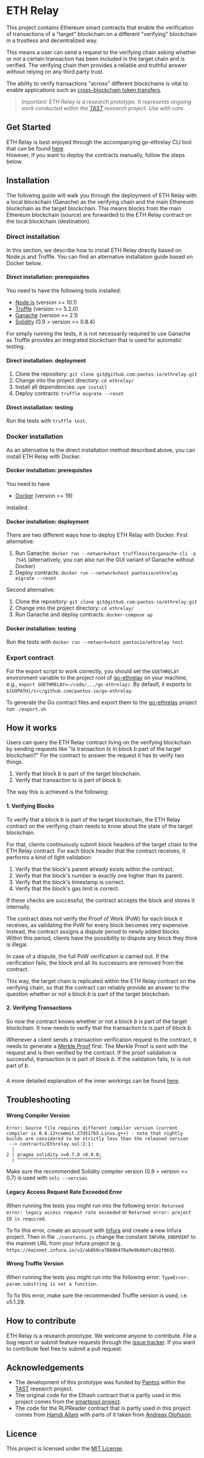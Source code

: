 # ETH Relay

This project contains Ethereum smart contracts that enable the verification of transactions of a "target"
blockchain on a different "verifying" blockchain in a trustless and decentralized way. 

This means a user can send a request to the verifying chain asking whether or not a certain transaction 
has been included in the target chain and is verified. The verifying chain then provides
a reliable and truthful answer without relying on any third party trust.

The ability to verify transactions "across" different blockchains is vital to enable applications such as 
[cross-blockchain token transfers](https://dsg.tuwien.ac.at/projects/tast/pub/tast-white-paper-5.pdf).
> _Important: ETH Relay is a research prototype. 
  It represents ongoing work conducted within the [TAST](https://dsg.tuwien.ac.at/projects/tast/) 
  research project. Use with care._

## Get Started
ETH Relay is best enjoyed through the accompanying go-ethrelay CLI tool that can be found
[here](https://github.com/pantos-io/go-ethrelay).  
However, if you want to deploy the contracts manually, follow the steps below.

## Installation
The following guide will walk you through the deployment of ETH Relay with a local blockchain (Ganache) 
as the verifying chain and the main Ethereum blockchain as the target blockchain. This means blocks from
the main Ethereum blockchain (source) are forwarded to the ETH Relay contract on the local blockchain (destination).

### Direct installation
In this section, we describe how to install ETH Relay directly based on Node.js
and Truffle.
You can find an alternative installation guide based on Docker below.

#### Direct installation: prerequisites
You need to have the following tools installed:
* [Node.js](https://nodejs.org/) (version >= 10.1)
* [Truffle](https://www.trufflesuite.com/truffle) (version >= 5.2.0)
* [Ganache](https://www.trufflesuite.com/ganache) (version >= 2.1)
* [Solidity](https://docs.soliditylang.org/en/latest/installing-solidity.html) (0.9 > version >= 0.8.4)

For simply running the tests, it is not necessarily required to use Ganache as
Truffle provides an integrated blockchain that is used for automatic testing.

#### Direct installation: deployment
1. Clone the repository: `git clone git@github.com:pantos-io/ethrelay.git`
2. Change into the project directory: `cd ethrelay/`
3. Install all dependencies: `npm install`
4. Deploy contracts: `truffle migrate --reset`

#### Direct installation: testing
Run the tests with `truffle test`.

### Docker installation
As an alternative to the direct installation method described above, you can
install ETH Relay with Docker.

#### Docker installation: prerequisites
You need to have
* [Docker](https://www.docker.com/) (version >= 19)

installed.

#### Docker installation: deployment
There are two different ways how to deploy ETH Relay with Docker.
First alternative:
1. Run Ganache: `docker run --network=host trufflesuite/ganache-cli -p 7545`
   (alternatively, you can also run the GUI variant of Ganache without Docker)
2. Deploy contracts:
   `docker run --network=host pantosio/ethrelay migrate --reset`

Second alternative:
1. Clone the repository: `git clone git@github.com:pantos-io/ethrelay.git`
2. Change into the project directory: `cd ethrelay/`
3. Run Ganache and deploy contracts: `docker-compose up`

#### Docker installation: testing
Run the tests with `docker run --network=host pantosio/ethrelay test`.

### Export contract
For the export script to work correctly,
you should set the `GOETHRELAY` environment variable to the project root of [go-ethrelay](https://github.com/pantos-io/go-ethrelay) on your machine, e.g.,
`export GOETHRELAY=~/code/.../go-ethrelay/`. By default, it exports to `${GOPATH}/src/github.com/pantos-io/go-ethrelay`.

To generate the Go contract files and export them to the [go-ethrelay](https://github.com/pantos-io/go-ethrelay) project run `./export.sh`

## How it works
Users can query the ETH Relay contract living on the verifying blockchain by sending requests like 
"Is transaction _tx_ in block _b_ part of the target blockchain?"
For the contract to answer the request it has to verify two things.
1. Verify that block _b_ is part of the target blockchain.
2. Verify that transaction _tx_ is part of block _b_.

The way this is achieved is the following:

#### 1. Verifying Blocks
To verify that a block _b_ is part of the target blockchain, the ETH Relay contract on the verifying 
chain needs to know about the state of the target blockchain. 

For that, clients continuously submit block headers of the target chain to the ETH Relay contract.
For each block header that the contract receives, it performs a kind of light validation:
   1. Verify that the block's parent already exists within the contract.
   2. Verify that the block's number is exactly one higher than its parent.
   3. Verify that the block's timestamp is correct.
   4. Verify that the block's gas limit is correct.
   
If these checks are successful, the contract accepts the block and stores it internally.
   
The contract does not verify the Proof of Work (PoW) for each block it receives, 
as validating the PoW for every block becomes very expensive. 
Instead, the contract assigns a dispute period to newly added blocks. Within this period, clients have the
possibility to dispute any block they think is illegal. 

In case of a dispute, the full PoW verification is carried out. 
If the verification fails, the block and all its successors are removed from the contract.
   
This way, the target chain is replicated within the ETH Relay contract on the verifying chain, 
so that the contract can reliably provide an answer to the question whether or not a block _b_ is part 
of the target blockchain.

#### 2. Verifying Transactions
So now the contract knows whether or not a block _b_ is part of the target blockchain.
It now needs to verify that the transaction _tx_ is part of block _b_.

Whenever a client sends a transaction verification request to the contract, 
it needs to generate a [Merkle Proof](https://dsg.tuwien.ac.at/projects/tast/pub/tast-white-paper-5.pdf) first. 
The Merkle Proof is sent with the request and is then verified by the contract.
If the proof validation is successful, transaction _tx_ is part of block _b_. If the validation fails,
_tx_ is not part of _b_.

###
A more detailed explanation of the inner workings can be found [here](https://dsg.tuwien.ac.at/projects/tast/pub/tast-white-paper-6.pdf). 

## Troubleshooting
#### Wrong Compiler Version
```
Error: Source file requires different compiler version (current compiler is 0.6.12+commit.27d51765.Linux.g++) - note that nightly builds are considered to be strictly less than the released version
 --> contracts/Ethrelay.sol:2:1:
  |
2 | pragma solidity >=0.7.0 <0.9.0;
  | ^^^^^^^^^^^^^^^^^^^^^^^^^^^^^^^
```
Make sure the recommended Solidity compiler version (0.9 > version >= 0.7) is used with `solc --version`.

#### Legacy Access Request Rate Exceeded Error
When running the tests you might run into the following error: `Returned error: legacy access request rate exceeded` or `Returned error: project ID is required`.

To fix this error, create an account with [Infura](https://infura.io/register) and create a new Infura project. 
Then in file `./constants.js` change the constant `INFURA_ENDPOINT` to the mainnet URL from your Infura project (e.g. `https://mainnet.infura.io/v3/ab050ca78686478a9e9b06dfc4b2f069`).

#### Wrong Truffle Version
When running the tests you might run into the following error: `TypeError: param.substring is not a function`.

To fix this error, make sure the recommended Truffle version is used, i.e. v5.1.29.

## How to contribute
ETH Relay is a research prototype. We welcome anyone to contribute.
File a bug report or submit feature requests through the [issue tracker](https://github.com/pantos-io/ethrelay/issues). 
If you want to contribute feel free to submit a pull request.

## Acknowledgements
* The development of this prototype was funded by [Pantos](https://pantos.io/) within the [TAST](https://dsg.tuwien.ac.at/projects/tast/) research project.
* The original code for the Ethash contract that is partly used in this project comes from the [smartpool project](https://github.com/smartpool).
* The code for the RLPReader contract that is partly used in this project comes from [Hamdi Allam](https://github.com/hamdiallam/Solidity-RLP) with parts 
of it taken from [Andreas Olofsson](https://github.com/androlo/standard-contracts/blob/master/contracts/src/codec/RLP.sol).

## Licence
This project is licensed under the [MIT License](LICENSE).
